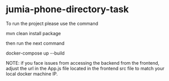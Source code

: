 # jumia-phone-directory-task

To run the project please use the command

mvn clean install package

then run the next command

docker-compose up --build


NOTE: if you face issues from accessing the backend from the frontend, adjust the url in the App.js file located in the frontend src file to match your local docker machine IP.
